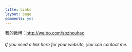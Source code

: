 ```yaml
---
title: Links
layout: page
comments: yes
---
```


我的微博：http://weibo.com/sbzhouhao      

###### If you need a link here for your website, you can contact me.        
